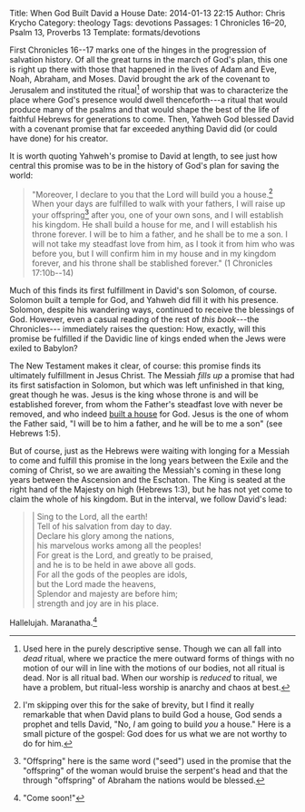 Title: When God Built David a House
Date: 2014-01-13 22:15
Author: Chris Krycho
Category: theology
Tags: devotions
Passages: 1 Chronicles 16–20, Psalm 13, Proverbs 13
Template: formats/devotions

First Chronicles 16--17 marks one of the hinges in the progression of salvation
history. Of all the great turns in the march of God's plan, this one is right up
there with those that happened in the lives of Adam and Eve, Noah, Abraham, and
Moses. David brought the ark of the covenant to Jerusalem and instituted the
ritual[^ritual] of worship that was to characterize the place where God's
presence would dwell thenceforth---a ritual that would produce many of the
psalms and that would shape the best of the life of faithful Hebrews for
generations to come. Then, Yahweh God blessed David with a covenant promise that
far exceeded anything David did (or could have done) for his creator.

It is worth quoting Yahweh's promise to David at length, to see just how central
this promise was to be in the history of God's plan for saving the world:

> "Moreover, I declare to you that the <span class=smcp>Lord</span> will build
> you a house.[^house] When your days are fulfilled to walk with your fathers, I
> will raise up your offspring[^seed] after you, one of your own sons, and I
> will establish his kingdom. He shall build a house for me, and I will
> establish his throne forever. I will be to him a father, and he shall be to me
> a son. I will not take my steadfast love from him, as I took it from him who
> was before you, but I will confirm him in my house and in my kingdom forever,
> and his throne shall be stablished forever." (1 Chronicles 17:10b--14)

Much of this finds its first fulfillment in David's son Solomon, of course.
Solomon built a temple for God, and Yahweh did fill it with his presence.
Solomon, despite his wandering ways, continued to receive the blessings of God.
However, even a casual reading of the rest of *this book*---the Chronicles---
immediately raises the question: How, exactly, will this promise be fulfilled if
the Davidic line of kings ended when the Jews were exiled to Babylon?

The New Testament makes it clear, of course: this promise finds its ultimately
fulfillment in Jesus Christ. The Messiah *fills up* a promise that had its first
satisfaction in Solomon, but which was left unfinished in that king, great
though he was. Jesus is the king whose throne is and will be established
forever, from whom the Father's steadfast love with never be removed, and who
indeed [built a house](/2014/temple-for-god.html "A Temple For God") for God.
Jesus is the one of whom the Father said, "I will be to him a father, and he
will be to me a son" (see Hebrews 1:5).

But of course, just as the Hebrews were waiting with longing for a Messiah to
come and fulfill this promise in the long years between the Exile and the coming
of Christ, so we are awaiting the Messiah's coming in these long years between
the Ascension and the Eschaton. The King is seated at the right hand of the
Majesty on high (Hebrews 1:3), but he has not yet come to claim the whole of his
kingdom. But in the interval, we follow David's lead:

> | Sing to the <span class=smcp>Lord</span>, all the earth!  
> |     Tell of his salvation from day to day.  
> | Declare his glory among the nations,  
> |     his marvelous works among all the peoples!  
> | For great is the <span class=smcp>Lord</span>, and greatly to be praised,  
> |     and he is to be held in awe above all gods.  
> | For all the gods of the peoples are idols,  
> |     but the <span class=smcp>Lord</span> made the heavens,  
> | Splendor and majesty are before him;  
> |     strength and joy are in his place.

Hallelujah. Maranatha.[^maranatha]

[^ritual]: Used here in the purely descriptive sense. Though we can all fall
into *dead* ritual, where we practice the mere outward forms of things with no
motion of our will in line with the motions of our bodies, not all ritual is
dead. Nor is all ritual bad. When our worship is *reduced* to ritual, we have a
problem, but ritual-less worship is anarchy and chaos at best.

[^house]: I'm skipping over this for the sake of brevity, but I find it really
remarkable that when David plans to build God a house, God sends a prophet and
tells David, "No, *I* am going to build *you* a house." Here is a small picture
of the gospel: God does for us what we are not worthy to do for him.

[^seed]: "Offspring" here is the same word ("seed") used in the promise that the
"offspring" of the woman would bruise the serpent's head and that the through
"offspring" of Abraham the nations would be blessed.

[^maranatha]: "Come soon!"